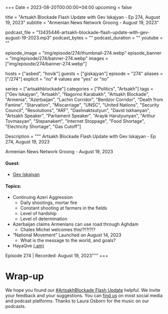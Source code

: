 +++
Date = 2023-08-20T00:00:00+04:00
upcoming = false

title = "Artsakh Blockade Flash Update with Gev Iskajyan - Ep 274, August 19, 2023"
subtitle = "Armenian News Network Groong - August 19, 2023"

podcast_file = "13435446-artsakh-blockade-flash-update-with-gev-august-19-2023.mp3"
podcast_bytes = ""
podcast_duration = ""
youtube = ""

episode_image = "img/episode/274/thumbnail-274.webp"
episode_banner = "img/episode/274/banner-274.webp"
images = ["img/episode/274/banner-274.webp"]

hosts = ["asbed", "hovik"]
guests = ["giskajyan"]
episode = "274"
aliases = ["/274"]
explicit = "no" # values are "yes" or "no"


series = ["artsakhblockade"]
categories = ["Politics", "Artsakh"]
tags = ["Gev Iskajyan", "Artsakh", "Nagorno Karabakh", "Artsakh Blockade", "Armenia", "Azerbaijan", "Lachin Corridor", "Berdzor Corridor", "Death from Famine", "Starvation", "Miscarriage", "UNSC", "United Nations", "Security Council", "Resolutions", "ARF", "Dashnaktsutyun", "David Iskhanyan", "Artsakh Speaker", "Parliament Speaker", "Arayik Harutyunyan", "Arthur Tovmasyan", "Stepanakert", "Internet Stoppage", "Food Shortage", "Electricity Shortage", "Gas Cutoff"]

Description = """
Artsakh Blockade Flash Update with Gev Iskajyan - Ep 274, August 19, 2023

Armenian News Network Groong - August 19, 2023

#### Guest: 
* [Gev Iskajyan](/guest/giskajyan)

#### Topics:
* Continuing Azeri Aggression
    * Daily shootings, mortar fire
    * Constant shooting at farmers in the fields
    * Level of hardship
    * Level of determination
* Azerbaijan claims Armenians can use road through Aghdam
    * Chales Michel welcomes this!?!?!?!?
* “National Movement” Launched on August 14, 2023
    * What is the message to the world, and goals?
* HayaQve [(.am)](https://hayaqve.am/)

Episode 274 | Recorded: August 19, 2023"""
+++



# Wrap-up

We hope you found our [#ArtsakhBlockade Flash Update](https://podcasts.groong.org/) helpful. We invite your feedback and your suggestions. You can [find us](https://linktr.ee/groong) on most social media and podcast platforms. Thanks to Laura Osborn for the music on our podcasts.
